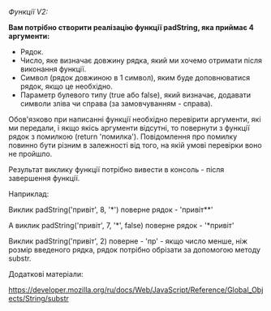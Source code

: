 _Функції V2:_


**Вам потрібно створити реалізацію функції padString, яка приймає 4 аргументи:**

* Рядок.
* Число, яке визначає довжину рядка, який ми хочемо отримати після виконання функції.
* Символ (рядок довжиною в 1 символ), яким буде доповнюватися рядок, якщо це необхідно.
* Параметр булевого типу (true або false), який визначає, додавати символи зліва чи справа (за замовчуванням - справа).


Обов'язково при написанні функції необхідно перевірити аргументи, які ми передали, і якщо якісь аргументи відсутні, то повернути 
з функції рядок з помилкою (return 'помилка'). Повідомлення про помилку повинно бути різним в залежності від того, на якій умові перевірки воно не пройшло.

Результат виклику функції потрібно вивести в консоль - після завершення функції.

Наприклад:

Виклик padString('привіт', 8, '*') поверне рядок  - 'привіт**'

А виклик padString('привіт', 7, '*', false) поверне рядок - '*привіт'

Виклик padString('привіт', 2) поверне - 'пр' - якщо число менше, ніж розмір введеного рядка, рядок потрібно обрізати за допомогою методу substr.

Додаткові матеріали:

https://developer.mozilla.org/ru/docs/Web/JavaScript/Reference/Global_Objects/String/substr